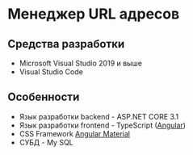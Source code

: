 # Менеджер URL адресов

## Средства разработки
- Microsoft Visual Studio 2019 и выше
- Visual Studio Code

## Особенности

  - Язык разработки backend - ASP.NET CORE 3.1
  - Язык разработки frontend - TypeScript ([Angular](https://angular.io/))
  - CSS Framework [Angular Material](https://material.angular.io/)
  - СУБД - My SQL
